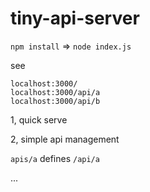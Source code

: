 # tiny-api-server

`npm install`  =>  `node index.js`

see
```
localhost:3000/
localhost:3000/api/a
localhost:3000/api/b
```

1, quick serve

2, simple api management 

`apis/a` defines `/api/a`

...